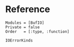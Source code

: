# Reference
```@autodocs
Modules = [BufIO]
Private = false
Order   = [:type, :function]
```

```@docs
IOErrorKinds
```